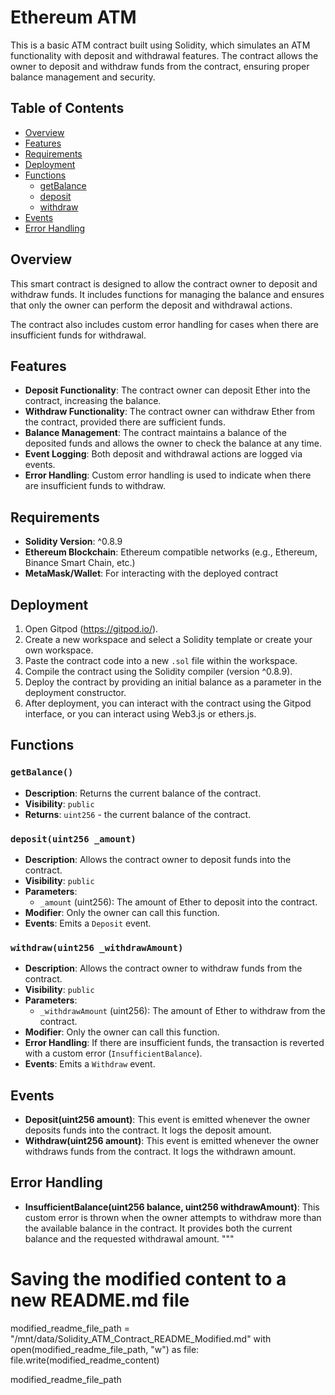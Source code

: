 # Ethereum ATM

This is a basic ATM contract built using Solidity, which simulates an ATM functionality with deposit and withdrawal features. The contract allows the owner to deposit and withdraw funds from the contract, ensuring proper balance management and security.

## Table of Contents

- [Overview](#overview)
- [Features](#features)
- [Requirements](#requirements)
- [Deployment](#deployment)
- [Functions](#functions)
  - [getBalance](#getbalance)
  - [deposit](#deposit)
  - [withdraw](#withdraw)
- [Events](#events)
- [Error Handling](#error-handling)

## Overview

This smart contract is designed to allow the contract owner to deposit and withdraw funds. It includes functions for managing the balance and ensures that only the owner can perform the deposit and withdrawal actions. 

The contract also includes custom error handling for cases when there are insufficient funds for withdrawal.

## Features

- **Deposit Functionality**: The contract owner can deposit Ether into the contract, increasing the balance.
- **Withdraw Functionality**: The contract owner can withdraw Ether from the contract, provided there are sufficient funds.
- **Balance Management**: The contract maintains a balance of the deposited funds and allows the owner to check the balance at any time.
- **Event Logging**: Both deposit and withdrawal actions are logged via events.
- **Error Handling**: Custom error handling is used to indicate when there are insufficient funds to withdraw.

## Requirements

- **Solidity Version**: ^0.8.9
- **Ethereum Blockchain**: Ethereum compatible networks (e.g., Ethereum, Binance Smart Chain, etc.)
- **MetaMask/Wallet**: For interacting with the deployed contract

## Deployment

1. Open Gitpod (https://gitpod.io/).
2. Create a new workspace and select a Solidity template or create your own workspace.
3. Paste the contract code into a new `.sol` file within the workspace.
4. Compile the contract using the Solidity compiler (version ^0.8.9).
5. Deploy the contract by providing an initial balance as a parameter in the deployment constructor.
6. After deployment, you can interact with the contract using the Gitpod interface, or you can interact using Web3.js or ethers.js.

## Functions

### `getBalance()`

- **Description**: Returns the current balance of the contract.
- **Visibility**: `public`
- **Returns**: `uint256` - the current balance of the contract.

### `deposit(uint256 _amount)`

- **Description**: Allows the contract owner to deposit funds into the contract.
- **Visibility**: `public`
- **Parameters**: 
  - `_amount` (uint256): The amount of Ether to deposit into the contract.
- **Modifier**: Only the owner can call this function.
- **Events**: Emits a `Deposit` event.

### `withdraw(uint256 _withdrawAmount)`

- **Description**: Allows the contract owner to withdraw funds from the contract.
- **Visibility**: `public`
- **Parameters**: 
  - `_withdrawAmount` (uint256): The amount of Ether to withdraw from the contract.
- **Modifier**: Only the owner can call this function.
- **Error Handling**: If there are insufficient funds, the transaction is reverted with a custom error (`InsufficientBalance`).
- **Events**: Emits a `Withdraw` event.

## Events

- **Deposit(uint256 amount)**: This event is emitted whenever the owner deposits funds into the contract. It logs the deposit amount.
- **Withdraw(uint256 amount)**: This event is emitted whenever the owner withdraws funds from the contract. It logs the withdrawn amount.

## Error Handling

- **InsufficientBalance(uint256 balance, uint256 withdrawAmount)**: This custom error is thrown when the owner attempts to withdraw more than the available balance in the contract. It provides both the current balance and the requested withdrawal amount.
"""

# Saving the modified content to a new README.md file
modified_readme_file_path = "/mnt/data/Solidity_ATM_Contract_README_Modified.md"
with open(modified_readme_file_path, "w") as file:
    file.write(modified_readme_content)

modified_readme_file_path
